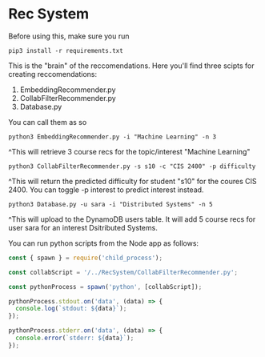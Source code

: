 # Rec System
Before using this, make sure you run 
```
pip3 install -r requirements.txt
```
This is the "brain" of the reccomendations. Here you'll find three scipts for creating reccomendations:
1. EmbeddingRecommender.py
2. CollabFilterRecommender.py
3. Database.py

You can call them as so
```
python3 EmbeddingRecommender.py -i "Machine Learning" -n 3
```
^This will retrieve 3 course recs for the topic/interest "Machine Learning"

```
python3 CollabFilterRecommender.py -s s10 -c "CIS 2400" -p difficulty
```
^This will return the predicted difficulty for student "s10" for the coures CIS 2400. 
You can toggle -p interest to predict interest instead.

```
python3 Database.py -u sara -i "Distributed Systems" -n 5
```
^This will upload to the DynamoDB users table. It will add 5 course recs for user sara for an interest Dsitributed Systems.

You can run python scripts from the Node app as follows:
```javascript
const { spawn } = require('child_process');

const collabScript = '/../RecSystem/CollabFilterRecommender.py';

const pythonProcess = spawn('python', [collabScript]);

pythonProcess.stdout.on('data', (data) => {
  console.log(`stdout: ${data}`);
});

pythonProcess.stderr.on('data', (data) => {
  console.error(`stderr: ${data}`);
});

